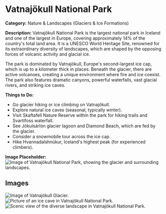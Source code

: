 # Vatnajökull National Park

**Category:** Nature & Landscapes (Glaciers & Ice Formations)

**Description:**
Vatnajökull National Park is the largest national park in Iceland and one of the largest in Europe, covering approximately 14% of the country's total land area. It is a UNESCO World Heritage Site, renowned for its extraordinary diversity of landscapes, which are shaped by the opposing forces of volcanic activity and glacial ice.

The park is dominated by Vatnajökull, Europe's second-largest ice cap, which is up to a kilometer thick in places. Beneath the glacier, there are active volcanoes, creating a unique environment where fire and ice coexist. The park also features dramatic canyons, powerful waterfalls, vast glacial rivers, and striking ice caves.

**Things to Do:**
*   Go glacier hiking or ice climbing on Vatnajökull.
*   Explore natural ice caves (seasonal, typically winter).
*   Visit Skaftafell Nature Reserve within the park for hiking trails and Svartifoss waterfall.
*   See Jökulsárlón glacier lagoon and Diamond Beach, which are fed by the glacier.
*   Consider a snowmobile tour across the ice cap.
*   Hike Hvannadalshnúkur, Iceland's highest peak (for experienced climbers).

**Image Placeholder:**
![Image of Vatnajökull National Park, showing the glacier and surrounding landscapes.](placeholder_vatnajokull_national_park.jpg)

## Images

![Image of Vatnajökull Glacier.](https://via.placeholder.com/600x400?text=Vatnajokull+Glacier+1)
![Picture of an ice cave in Vatnajökull National Park.](https://via.placeholder.com/600x400?text=Vatnajokull+Ice+Cave+2)
![Scenic view of the diverse landscape in Vatnajökull National Park.](https://via.placeholder.com/600x400?text=Vatnajokull+Landscape+3) 